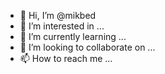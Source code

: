 - 👋 Hi, I’m @mikbed
- 👀 I’m interested in ...
- 🌱 I’m currently learning ...
- 💞️ I’m looking to collaborate on ...
- 📫 How to reach me ...

<!---
mikbed/mikbed is a ✨ special ✨ repository because its `README.md` (this file) appears on your GitHub profile.
You can click the Preview link to take a look at your changes.
--->
